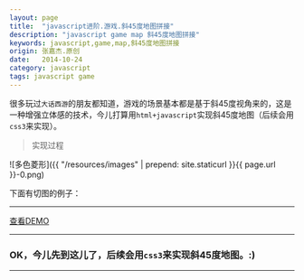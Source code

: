 ```yaml
---
layout: page
title:  "javascript进阶.游戏.斜45度地图拼接"
description: "javascript game map 斜45度地图拼接"
keywords: javascript,game,map,斜45度地图拼接
origin: 张嘉杰.原创
date:   2014-10-24
category: javascript
tags: javascript game
---
```

很多玩过`大话西游`的朋友都知道，游戏的场景基本都是基于斜45度视角来的，这是一种增强立体感的技术，今儿打算用`html+javascript`实现斜45度地图（后续会用`css3`来实现）。
<!--more-->

> 实现过程

![多色菱形]({{ "/resources/images" | prepend: site.staticurl }}{{ page.url }}-0.png)  

下面有切图的例子：  
 
-----------------------

<a class="btn btn-primary btn-sm" href="/resources/demo{{ page.url}}-position.html" target="_blank">查看DEMO</a> 

-----------------------

### OK，今儿先到这儿了，后续会用`css3`来实现斜45度地图。:)

-----------------------

